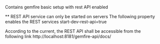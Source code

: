 Contains gemfire basic setup with rest API enabled

** REST API service can only be started on servers
The following property enables the REST services
start-dev-rest-api=true

According to the current, the REST API shall be accessible from the following link
http://localhost:8181/gemfire-api/docs/